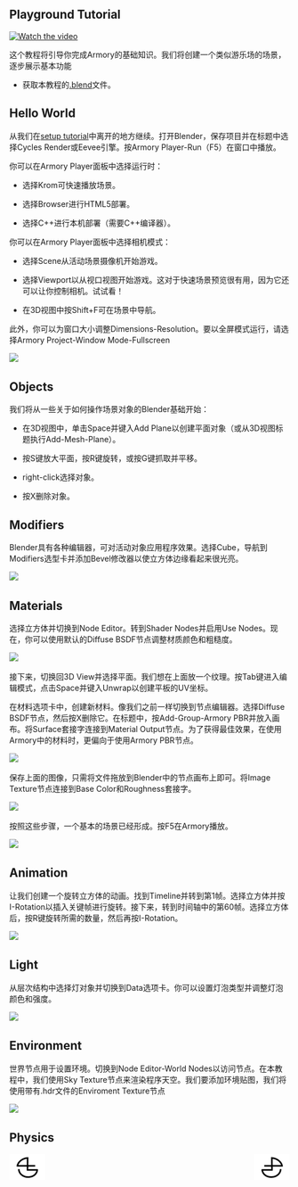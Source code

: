 ## Playground Tutorial

[![Watch the video](https://raw.github.com/GabLeRoux/WebMole/master/ressources/WebMole_Youtube_Video.png)](https://youtu.be/H5ylSfTfNg8)



这个教程将引导你完成Armory的基础知识。我们将创建一个类似游乐场的场景，逐步展示基本功能

*   获取本教程的[.blend](https://github.com/armory3d/armory_tutorials/tree/master/playground)文件。

## Hello World

从我们在[setup tutorial](https://github.com/BlenderCN/blenderTutorial/blob/master/armory_docs/Setup.md)中离开的地方继续。打开Blender，保存项目并在标题中选择Cycles Render或Eevee引擎。按Armory Player-Run（F5）在窗口中播放。

你可以在Armory Player面板中选择运行时：

*   选择Krom可快速播放场景。

*   选择Browser进行HTML5部署。

*   选择C++进行本机部署（需要C++编译器）。

你可以在Armory Player面板中选择相机模式：

*   选择Scene从活动场景摄像机开始游戏。

*   选择Viewport以从视口视图开始游戏。这对于快速场景预览很有用，因为它还可以让你控制相机。试试看！

*   在3D视图中按Shift+F可在场景中导航。

此外，你可以为窗口大小调整Dimensions-Resolution。要以全屏模式运行，请选择Armory Project-Window Mode-Fullscreen

![](https://armory3d.org/manual/getting_started/img/playground/1.jpg)

## Objects

我们将从一些关于如何操作场景对象的Blender基础开始：

*   在3D视图中，单击Space并键入Add Plane以创建平面对象（或从3D视图标题执行Add-Mesh-Plane）。

*   按S键放大平面，按R键旋转，或按G键抓取并平移。

*   right-click选择对象。

*   按X删除对象。

## Modifiers

Blender具有各种编辑器，可对活动对象应用程序效果。选择Cube，导航到Modifiers选型卡并添加Bevel修改器以使立方体边缘看起来很光亮。

![](https://armory3d.org/manual/getting_started/img/playground/1b.jpg)

## Materials

选择立方体并切换到Node Editor。转到Shader Nodes并启用Use Nodes。现在，你可以使用默认的Diffuse BSDF节点调整材质颜色和粗糙度。

![](https://armory3d.org/manual/getting_started/img/playground/2.jpg)

接下来，切换回3D View并选择平面。我们想在上面放一个纹理。按Tab键进入编辑模式，点击Space并键入Unwrap以创建平板的UV坐标。

在材料选项卡中，创建新材料。像我们之前一样切换到节点编辑器。选择Diffuse BSDF节点，然后按X删除它。在标题中，按Add-Group-Armory PBR并放入画布。将Surface套接字连接到Material Output节点。为了获得最佳效果，在使用Armory中的材料时，更偏向于使用Armory PBR节点。

![](https://armory3d.org/manual/getting_started/img/playground/grid_rough.png)

保存上面的图像，只需将文件拖放到Blender中的节点画布上即可。将Image Texture节点连接到Base Color和Roughness套接字。

![](https://armory3d.org/manual/getting_started/img/playground/3.jpg)

按照这些步骤，一个基本的场景已经形成。按F5在Armory播放。

![](https://armory3d.org/manual/getting_started/img/playground/5.jpg)

## Animation

让我们创建一个旋转立方体的动画。找到Timeline并转到第1帧。选择立方体并按I-Rotation以插入关键帧进行旋转。接下来，转到时间轴中的第60帧。选择立方体后，按R键旋转所需的数量，然后再按I-Rotation。

![](https://armory3d.org/manual/getting_started/img/playground/6.jpg)

## Light

从层次结构中选择灯对象并切换到Data选项卡。你可以设置灯泡类型并调整灯泡颜色和强度。

![](https://armory3d.org/manual/getting_started/img/playground/9.jpg)

## Environment

世界节点用于设置环境。切换到Node Editor-World Nodes以访问节点。在本教程中，我们使用Sky Texture节点来渲染程序天空。我们要添加环境贴图，我们将使用带有.hdr文件的Enviroment Texture节点

![](https://armory3d.org/manual/getting_started/img/playground/10.jpg)

## Physics



<a href="https://github.com/BlenderCN/blenderTutorial/blob/master/armory_docs/Setup.md">
  <img src="https://github.com/BlenderCN/blenderTutorial/blob/master/mDrivEngine/blenderpng/logoleft.png" align="left">
</a>
<a href="https://github.com/BlenderCN/blenderTutorial/blob/master/armory_docs/Tanks.md">
  <img src="https://github.com/BlenderCN/blenderTutorial/blob/master/mDrivEngine/blenderpng/logoright.png" align="right">
</a>
